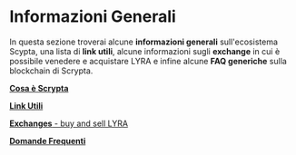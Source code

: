 # Informazioni Generali

In questa sezione troverai alcune **informazioni generali** sull'ecosistema Scypta, una lista di **link utili**, alcune informazioni sugli **exchange** in cui è possibile venedere e acquistare LYRA e infine alcune **FAQ generiche** sulla blockchain di Scrypta. 

[**Cosa è Scrypta**](../general-info/cosa-è.md)

[**Link Utili**](../general-info/link.md)

[**Exchanges** - buy and sell LYRA](../general-info/exchange.md)

[**Domande Frequenti**](../general-info/faq.md)